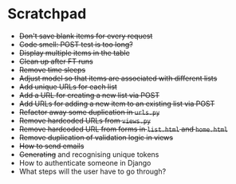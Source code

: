 # Scratchpad

- ~~Don't save blank items for every request~~
- ~~Code smell: POST test is too long?~~
- ~~Display multiple items in the table~~
- ~~Clean up after FT runs~~
- ~~Remove time sleeps~~
- ~~Adjust model so that items are associated with different lists~~
- ~~Add unique URLs for each list~~
- ~~Add a URL for creating a new list via POST~~
- ~~Add URLs for adding a new item to an existing list via POST~~
- ~~Refactor away some duplication in `urls.py`~~
- ~~Remove hardcoded URLs from `views.py`~~
- ~~Remove hardcoded URL from forms in `list.html` and `home.html`~~
- ~~Remove duplication of validation logic in views~~
- ~~How to send emails~~
- ~~Generating~~ and recognising unique tokens
- How to authenticate someone in Django
- What steps will the user have to go through?
